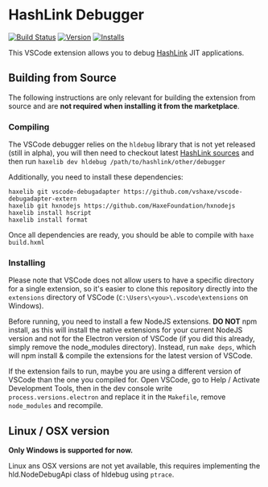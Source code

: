 # HashLink Debugger
[![Build Status](https://travis-ci.org/vshaxe/hashlink-debugger.svg?branch=master)](https://travis-ci.org/vshaxe/hashlink-debugger) [![Version](https://vsmarketplacebadge.apphb.com/version-short/HaxeFoundation.haxe-hl.svg)](https://marketplace.visualstudio.com/items?itemName=HaxeFoundation.haxe-hl) [![Installs](https://vsmarketplacebadge.apphb.com/installs-short/HaxeFoundation.haxe-hl.svg)](https://marketplace.visualstudio.com/items?itemName=HaxeFoundation.haxe-hl)

This VSCode extension allows you to debug [HashLink](https://hashlink.haxe.org/) JIT applications.

## Building from Source

The following instructions are only relevant for building the extension from source and are **not required when installing it from the marketplace**.

### Compiling

The VSCode debugger relies on the `hldebug` library that is not yet released (still in alpha), you will then need to checkout latest [HashLink sources](https://github.com/HaxeFoundation/hashlink) and then run `haxelib dev hldebug /path/to/hashlink/other/debugger`

Additionally, you need to install these dependencies:

```hxml
haxelib git vscode-debugadapter https://github.com/vshaxe/vscode-debugadapter-extern
haxelib git hxnodejs https://github.com/HaxeFoundation/hxnodejs
haxelib install hscript
haxelib install format
```

Once all dependencies are ready, you should be able to compile with `haxe build.hxml`

### Installing

Please note that VSCode does not allow users to have a specific directory for a single extension, so it's easier to clone this repository directly into the `extensions` directory of VSCode (`C:\Users\<you>\.vscode\extensions` on Windows).

Before running, you need to install a few NodeJS extensions. **DO NOT** npm install, as this will install the native extensions for your current NodeJS version and not for the Electron version of VSCode (if you did this already, simply remove the node_modules directory). Instead, run `make deps`, which will npm install & compile the extensions for the latest version of VSCode.

If the extension fails to run, maybe you are using a different version of VSCode than the one you compiled for.
Open VSCode, go to Help / Activate Development Tools, then in the dev console write `process.versions.electron` and replace it in the `Makefile`,  remove `node_modules` and recompile.

## Linux / OSX version

**Only Windows is supported for now.**

Linux ans OSX versions are not yet available, this requires implementing the hld.NodeDebugApi class of hldebug using `ptrace`.
